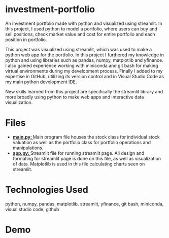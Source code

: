 # investment-portfolio
An investment portfolio made with python and visualized using streamlit. In this project, I used python to model a portfolio, where users can buy and sell positions, check market value and cost for entire portfolio and each position in portfolio. 

This project was visualized using streamlit, which was used to make a python web app for the portfolio. In this project I furthered my knowledge in python and using libraries such as pandas, numpy, matplotlib and yfinance. I also gained experience working with miniconda and git bash for making virtual environments during my development process. Finally I added to my expertise in GitHub, utilizing its version control and in Visual Studio Code as my main python development IDE. 

New skills learned from this project are specifically the streamlit library and more broadly using python to make web apps and interactive data visualization.

# Files
- **[main.py: ]()** Main program file houses the stock class for individual stock valuation as well as the portfolio class for portfolio operations and manipulations.
- **[app.py: ]()** Streamlit file for running streamlit page. All design and formating for streamlit page is done on this file, as well as visualization of data. Matplotlib is used in this file calculating charts seen on streamlit.

# Technologies Used
python, numpy, pandas, matplotlib, streamlit, yfinance, git bash, miniconda, visual studio code, github

<!--
![Python](https://img.icons8.com/color/48/000000/python.png) ![NumPy](https://img.icons8.com/color/48/000000/numpy.png) ![Pandas](https://img.icons8.com/color/48/000000/pandas.png) ![Matplotlib](https://img.icons8.com/color/48/000000/matplotlib.png) ![Streamlit](https://img.icons8.com/color/48/000000/streamlit.png) ![yfinance](https://img.icons8.com/color/48/000000/yfinance.png) ![Git Bash](https://img.icons8.com/color/48/000000/git-bash.png) ![Miniconda](https://img.icons8.com/color/48/000000/anaconda.png) 
![Visual Studio Code](https://img.icons8.com/color/48/000000/visual-studio-code-2019.png) ![GitHub](https://img.icons8.com/ios-filled/50/ffffff/github.png) 
-->

# Demo

